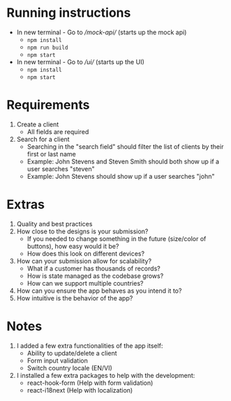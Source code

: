 # Running instructions

- In new terminal - Go to <em>/mock-api/</em> (starts up the mock api)
    - `npm install`
    - `npm run build`
    - `npm start`
- In new terminal - Go to <em>/ui/</em> (starts up the UI)
    - `npm install`
    - `npm start`

# Requirements

1. Create a client
    - All fields are required
2. Search for a client
    - Searching in the "search field" should filter the list of clients by their first or last name
    - Example: John Stevens and Steven Smith should both show up if a user searches "steven"
    - Example: John Stevens should show up if a user searches "john"

# Extras

1. Quality and best practices
2. How close to the designs is your submission?
    - If you needed to change something in the future (size/color of buttons), how easy would it be?
    - How does this look on different devices?
3. How can your submission allow for scalability?
    - What if a customer has thousands of records?
    - How is state managed as the codebase grows?
    - How can we support multiple countries?
4. How can you ensure the app behaves as you intend it to?
5. How intuitive is the behavior of the app?

# Notes

1. I added a few extra functionalities of the app itself:
    * Ability to update/delete a client
    * Form input validation
    * Switch country locale (EN/VI)
2. I installed a few extra packages to help with the development:
    * react-hook-form (Help with form validation)
    * react-i18next (Help with localization)
